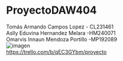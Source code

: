 # ProyectoDAW404
Tomás Armando Campos Lopez - CL231461
<br>
Aslly Eduvina Hernandez Melara -HM240071
<br>
Omarvis Innaun Mendoza Portillo -MP192089
<br>
![imagen](https://github.com/user-attachments/assets/e1658887-9f69-485e-80a0-b3852b658697)
<br>
https://trello.com/b/qEC3GYbm/proyecto
